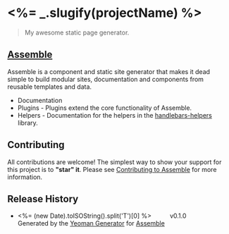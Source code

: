 # <%= _.slugify(projectName) %>

> My awesome static page generator.

## [Assemble](http://assemble.io/)

Assemble is a component and static site generator that makes it dead simple to build modular sites, documentation and components from reusable templates and data.

* Documentation
* Plugins - Plugins extend the core functionality of Assemble.
* Helpers - Documentation for the helpers in the [handlebars-helpers](http://github.com/assemble/handlebars-helpers) library.

## Contributing
All contributions are welcome! The simplest way to show your support for this project is to **"star" it**. Please see [Contributing to Assemble](http://assemble.io/contributing) for more information.

## Release History
 * <%= (new Date).toISOString().split('T')[0] %>   v0.1.0   Generated by the [Yeoman Generator](https://github.com/assemble/generator-assemble) for [Assemble](http://assemble.io)
